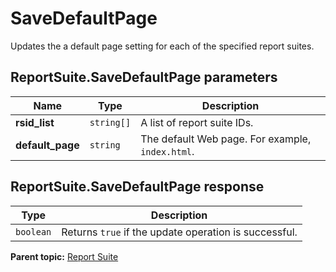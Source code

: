# SaveDefaultPage

Updates the a default page setting for each of the specified report suites.

## ReportSuite.SaveDefaultPage parameters

|Name|Type|Description|
|----|----|-----------|
|**rsid_list** |`string[]` |A list of report suite IDs.|
|**default_page** |`string` |The default Web page. For example, `index.html`.|

## ReportSuite.SaveDefaultPage response

|Type|Description|
|----|-----------|
|`boolean` |Returns `true` if the update operation is successful.|

**Parent topic:** [Report Suite](../../methods/report_suite/r_methods_reportsuite.md)

